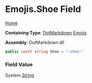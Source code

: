 # Emojis\.Shoe Field

[Home](../../../README.md)

**Containing Type**: [DotMarkdown](../../README.md)\.[Emojis](../README.md)

**Assembly**: DotMarkdown\.dll

```csharp
public const string Shoe = ":shoe:"
```

### Field Value

System\.[String](https://docs.microsoft.com/en-us/dotnet/api/system.string)